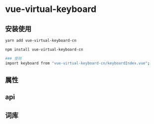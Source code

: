 # vue-virtual-keyboard

## 安装使用
```bash
yarn add vue-virtual-keyboard-cn

npm install vue-virtual-keyboard-cn

### 使用
import keyboard from "vue-virtual-keyboard-cn/keyboardIndex.vue";
```



## 属性

## api

## 词库


